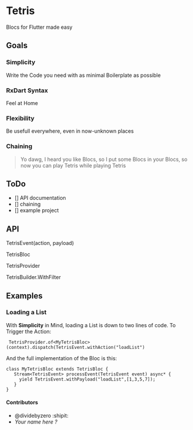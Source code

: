 # Tetris
Blocs for Flutter made easy



## Goals
 ### __Simplicity__
  Write the Code you need with as minimal Boilerplate as possible
 ### __RxDart Syntax__
  Feel at Home
 ### __Flexibility__
  Be usefull everywhere, even in now-unknown places
 ### __Chaining__
  > Yo dawg, I heard you like Blocs, so I put some Blocs in your Blocs, so now you can play Tetris while playing Tetris
  
 ##  ToDo
 - [] API documentation
 - [] chaining
 - [] example project
 
 ##   API

TetrisEvent(action, payload)

TetrisBloc

TetrisProvider

TetrisBuilder.WithFilter
 
 
 ## Examples
 
 ### Loading a List
 With __Simplicity__ in Mind, loading a List is down to two lines of code.
 To Trigger the Action:
 ```
  TetrisProvider.of<MyTetrisBloc>(context).dispatch(TetrisEvent.withAction("loadList")
 ```
 And the full implementation of the Bloc is this:
 ```
 class MyTetrisBloc extends TetrisBloc {
    Stream<TetrisEvent> processEvent(TetrisEvent event) async* {
      yield TetrisEvent.withPayload("loadList",[1,3,5,7]);
    }
}
 ```
 
 #### Contributors
 * @dividebyzero :shipit:
 * *Your name here ?*
